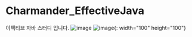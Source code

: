 # Charmander_EffectiveJava
이펙티브 자바 스터디 입니다.
![image](https://user-images.githubusercontent.com/33277588/86552495-24f6da80-bf83-11ea-95f5-82963f59dd9d.png)
![image](https://user-images.githubusercontent.com/33277588/86552495-24f6da80-bf83-11ea-95f5-82963f59dd9d.png){: width="100" height="100"}
